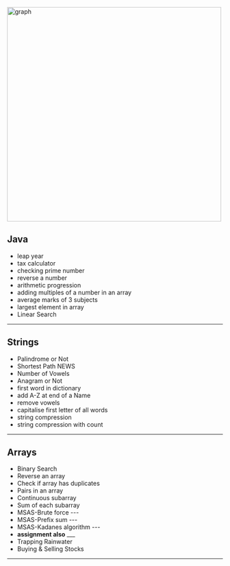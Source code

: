 <img src="https://i.ibb.co/n7FKnQY/1.png" alt="graph" width="500">

<h2>Java</h2>
<ul>
    <li>leap year</li> 
    <li>tax calculator</li>
    <li>checking prime number</li>
    <li>reverse a number</li>
    <li>arithmetic progression</li>
    <li>adding multiples of a number in an array</li>
    <li>average marks of 3 subjects</li>
    <li>largest element in array</li>
    <li>Linear Search</li>
</ul>

<hr>

<h2>Strings</h2>
<ul>
    <li>Palindrome or Not</li>
    <li>Shortest Path NEWS</li>
    <li>Number of Vowels</li>
    <li>Anagram or Not</li>
    <li>first word in dictionary</li>
    <li>add A-Z at end of a Name</li>
    <li>remove vowels</li>
    <li>capitalise first letter of all words</li>
    <li>string compression </li>
    <li>string compression with count</li>
</ul>

<hr>

<h2>Arrays</h2>
<ul>
    <li>Binary Search</li>
    <li>Reverse an array</li>
    <li>Check if array has duplicates</li>
    <li>Pairs in an array</li>
    <li>Continuous subarray</li>
    <li>Sum of each subarray</li>
    <li>MSAS-Brute force --- </li>
    <li>MSAS-Prefix sum --- </li>
    <li>MSAS-Kadanes algorithm --- </li>
    <li><b>assignment also</b> ___ </li>
    <li>Trapping Rainwater</li>
    <li>Buying & Selling Stocks</li>
</ul>

<hr>
